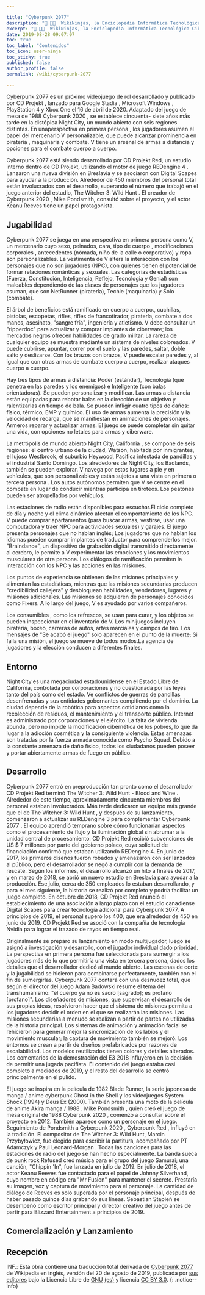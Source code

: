 ```yaml
---

title: "Cyberpunk 2077"
description: "📖 👨‍💻  WikiNinjas, la Enciclopedia Informática Tecnológica Ciberninjas: Cyberpunk 2077. De Ciberninjas, la Wikipedia Tecnológica"
excerpt: "📖 👨‍💻  WikiNinjas, la Enciclopedia Informática Tecnológica Ciberninjas: Cyberpunk 2077. De Ciberninjas, la Wikipedia Tecnológica"
date: 2019-08-28 09:07:07
toc: true
toc_label: "Contenidos"
toc_icon: user-ninja
toc_sticky: true
published: false
author_profile: false
permalink: /wiki/cyberpunk-2077

---
```

Cyberpunk 2077 es un próximo videojuego de rol desarrollado y publicado por CD Projekt , lanzado para Google Stadia , Microsoft Windows , PlayStation 4 y Xbox One el 16 de abril de 2020. Adaptado del juego de mesa de 1988 Cyberpunk 2020 , se establece cincuenta- siete años más tarde en la distópica Night City, un mundo abierto con seis regiones distintas. En unaperspectiva en primera persona , los jugadores asumen el papel del mercenario V personalizable, que puede alcanzar prominencia en piratería , maquinaria y combate. V tiene un arsenal de armas a distancia y opciones para el combate cuerpo a cuerpo.

Cyberpunk 2077 está siendo desarrollado por CD Projekt Red, un estudio interno dentro de CD Projekt, utilizando el motor de juego REDengine 4 . Lanzaron una nueva división en Breslavia y se asociaron con Digital Scapes para ayudar a la producción. Alrededor de 450 miembros del personal total están involucrados con el desarrollo, superando el número que trabajó en el juego anterior del estudio, The Witcher 3: Wild Hunt . El creador de Cyberpunk 2020 , Mike Pondsmith, consultó sobre el proyecto, y el actor Keanu Reeves tiene un papel protagonista.

## Jugabilidad
Cyberpunk 2077 se juega en una perspectiva en primera persona como V, un mercenario cuyo sexo, peinados, cara, tipo de cuerpo , modificaciones corporales , antecedentes (nómada, niño de la calle o corporativo) y ropa son personalizables. La vestimenta de V altera la interacción con los personajes que no son jugadores (NPC), con quienes tienen el potencial de formar relaciones románticas y sexuales. Las categorías de estadísticas (Fuerza, Constitución, Inteligencia, Reflejo, Tecnología y Genial) son maleables dependiendo de las clases de personajes que los jugadores asuman, que son NetRunner (piratería), Techie (maquinaria) y Solo (combate).

El árbol de beneficios está ramificado en cuerpo a cuerpo., cuchillas, pistolas, escopetas, rifles, rifles de francotirador, piratería, combate a dos manos, asesinato, "sangre fría", ingeniería y atletismo. V debe consultar un "ripperdoc" para actualizar y comprar implantes de ciberware; los mercados negros ofrecen habilidades de grado militar. La rareza de cualquier equipo se muestra mediante un sistema de niveles coloreados. V puede cubrirse, apuntar, correr por el suelo y las paredes, saltar, doble salto y deslizarse. Con los brazos con brazos, V puede escalar paredes y, al igual que con otras armas de combate cuerpo a cuerpo, realizar ataques cuerpo a cuerpo.

Hay tres tipos de armas a distancia: Poder (estándar), Tecnología (que penetra en las paredes y los enemigos) e Inteligente (con balas orientadoras). Se pueden personalizar y modificar. Las armas a distancia están equipadas para rebotar balas en la dirección de un objetivo y ralentizarlas en tiempo de bala. Se pueden infligir cuatro tipos de daños: físico, térmico, EMP y químico. El uso de armas aumenta la precisión y la velocidad de recarga, que se manifiestan en animaciones de personajes. Armeros reparar y actualizar armas. El juego se puede completar sin quitar una vida, con opciones no letales para armas y ciberware.

La metrópolis de mundo abierto Night City, California , se compone de seis regiones: el centro urbano de la ciudad, Watson, habitada por inmigrantes, el lujoso Westbrook, el suburbio Heywood, Pacifica infestada de pandillas y el industrial Santo Domingo. Los alrededores de Night City, los Badlands, también se pueden explorar. V navega por estos lugares a pie y en vehículos, que son personalizables y están sujetos a una vista en primera o tercera persona . Los autos autónomos permiten que V se centre en el combate en lugar de conducir mientras participa en tiroteos. Los peatones pueden ser atropellados por vehículos.

Las estaciones de radio están disponibles para escuchar.El ciclo completo de día y noche y el clima dinámico afectan el comportamiento de los NPC. V puede comprar apartamentos (para buscar armas, vestirse, usar una computadora y traer NPC para actividades sexuales) y garajes. El juego presenta personajes que no hablan inglés; Los jugadores que no hablan los idiomas pueden comprar implantes de traductor para comprenderlos mejor. "Braindance", un dispositivo de grabación digital transmitido directamente al cerebro, le permite a V experimentar las emociones y los movimientos musculares de otra persona. Los diálogos de ramificación permiten la interacción con los NPC y las acciones en las misiones.

Los puntos de experiencia se obtienen de las misiones principales y alimentan las estadísticas, mientras que las misiones secundarias producen "credibilidad callejera" y desbloquean habilidades, vendedores, lugares y misiones adicionales. Las misiones se adquieren de personajes conocidos como Fixers. A lo largo del juego, V es ayudado por varios compañeros.

Los consumibles , como los refrescos, se usan para curar, y los objetos se pueden inspeccionar en el inventario de V. Los minijuegos incluyen piratería, boxeo, carreras de autos, artes marciales y campos de tiro. Los mensajes de "Se acabó el juego" solo aparecen en el punto de la muerte; Si falla una misión, el juego se mueve de todos modos.La agencia de jugadores y la elección conducen a diferentes finales.

## Entorno
Night City es una megaciudad estadounidense en el Estado Libre de California, controlada por corporaciones y no cuestionada por las leyes tanto del país como del estado. Ve conflictos de guerras de pandillas desenfrenadas y sus entidades gobernantes compitiendo por el dominio. La ciudad depende de la robótica para aspectos cotidianos como la recolección de residuos, el mantenimiento y el transporte público. Internet es administrado por corporaciones y el ejército. La falta de vivienda abunda, pero no impide la modificación cibernética de los pobres, lo que da lugar a la adicción cosmética y la consiguiente violencia. Estas amenazas son tratadas por la fuerza armada conocida como Psycho Squad. Debido a la constante amenaza de daño físico, todos los ciudadanos pueden poseer y portar abiertamente armas de fuego en público. 

## Desarrollo
Cyberpunk 2077 entró en preproducción tan pronto como el desarrollador CD Projekt Red terminó The Witcher 3: Wild Hunt - Blood and Wine . Alrededor de este tiempo, aproximadamente cincuenta miembros del personal estaban involucrados. Más tarde dedicaron un equipo más grande que el de The Witcher 3: Wild Hunt , y después de su lanzamiento, comenzaron a actualizar su REDengine 3 para complementar Cyberpunk 2077 . El equipo aprendió temprano sobre cómo funcionarían aspectos como el procesamiento de flujo y la iluminación global sin abrumar a la unidad central de procesamiento. CD Projekt Red recibió subvenciones de US $ 7 millones por parte del gobierno polaco, cuya solicitud de financiación confirmó que estaban utilizando REDengine 4. En junio de 2017, los primeros diseños fueron robados y amenazaron con ser lanzados al público, pero el desarrollador se negó a cumplir con la demanda de rescate. Según los informes, el desarrollo alcanzó un hito a finales de 2017, y en marzo de 2018, se abrió un nuevo estudio en Breslavia para ayudar a la producción. Ese julio, cerca de 350 empleados lo estaban desarrollando, y para el mes siguiente, la historia se realizó por completo y podría facilitar un juego completo. En octubre de 2018, CD Projekt Red anunció el establecimiento de una asociación a largo plazo con el estudio canadiense Digital Scapes para crear tecnología adicional para Cyberpunk 2077. A principios de 2019, el personal superó los 400, que era alrededor de 450 en junio de 2019. CD Projekt Red se asoció con la compañía de tecnología Nvidia para lograr el trazado de rayos en tiempo real.

Originalmente se preparo su lanzamiento en modo multijugador, luego se asignó a investigación y desarrollo, con el jugador individual dado prioridad. La perspectiva en primera persona fue seleccionada para sumergir a los jugadores más de lo que permitiría una vista en tercera persona, dados los detalles que el desarrollador dedicó al mundo abierto. Las escenas de corte y la jugabilidad se hicieron para combinarse perfectamente, también con el fin de sumergirlas. Cyberpunk 2077 contará con una desnudez total, que según el director del juego Adam Badowski resume el tema del transhumanismo: "el cuerpo ya no es sacro [sagrado]; es profano [profano]". Los diseñadores de misiones, que supervisan el desarrollo de sus propias ideas, resolvieron hacer que el sistema de misiones permita a los jugadores decidir el orden en el que se realizarán las misiones. Las misiones secundarias a menudo se realizan a partir de partes no utilizadas de la historia principal. Los sistemas de animación y animación facial se rehicieron para generar mejor la sincronización de los labios y el movimiento muscular; la captura de movimiento también se mejoró. Los entornos se crean a partir de diseños prefabricados por razones de escalabilidad. Los modelos reutilizados tienen colores y detalles alterados. Los comentarios de la demostración del E3 2018 influyeron en la decisión de permitir una jugada pacifista. El contenido del juego estaba casi completo a mediados de 2019, y el resto del desarrollo se centró principalmente en el pulido.

El juego se inspira en la película de 1982 Blade Runner, la serie japonesa de manga / anime cyberpunk Ghost in the Shell y los videojuegos System Shock (1994) y Deus Ex (2000). También presenta una moto de la película de anime Akira manga / 1988 . Mike Pondsmith , quien creó el juego de mesa original de 1988 Cyberpunk 2020 , comenzó a consultar sobre el proyecto en 2012. También aparece como un personaje en el juego. Seguimiento de Pondsmith a Cyberpunk 2020 , Cyberpunk Red , influyó en la tradición. El compositor de The Witcher 3: Wild Hunt, Marcin Przybyłowicz, fue elegido para escribir la partitura, acompañado por PT Adamczyk y Paul Leonard-Morgan . Todas las canciones para las estaciones de radio del juego se han hecho especialmente. La banda sueca de punk rock Refused creó música para el grupo del juego Samurai; una canción, "Chippin 'In", fue lanzada en julio de 2019. En julio de 2018, el actor Keanu Reeves fue contactado para el papel de Johnny Silverhand, cuyo nombre en código era "Mr Fusion" para mantener el secreto. Prestaría su imagen, voz y captura de movimiento para el personaje. La cantidad de diálogo de Reeves es solo superada por el personaje principal, después de haber pasado quince días grabando sus líneas. Sebastian Stępień se desempeñó como escritor principal y director creativo del juego antes de partir para Blizzard Entertainment a principios de 2019.


## Comercialización y Lanzamiento

## Recepción

INF.: Esta obra contiene una traducción total derivada de [Cyberpunk 2077](https://en.wikipedia.org/wiki/Cyberpunk_2077) de Wikipedia en inglés, versión del 20 de agosto de 2019, publicada por [sus editores](https://en.wikipedia.org/wiki/Cyberpunk_2077?action=history) bajo la Licencia Libre de [GNU](http://www.gnu.org/licenses/licenses.html#GPL) [(es)](https://es.wikipedia.org/wiki/Wikipedia:Traducci%C3%B3n_no_oficial_de_la_Licencia_de_documentaci%C3%B3n_libre_de_GNU) y licencia [CC BY 3.0](https://creativecommons.org/licenses/by-sa/3.0/deed.es).
{: .notice--info}